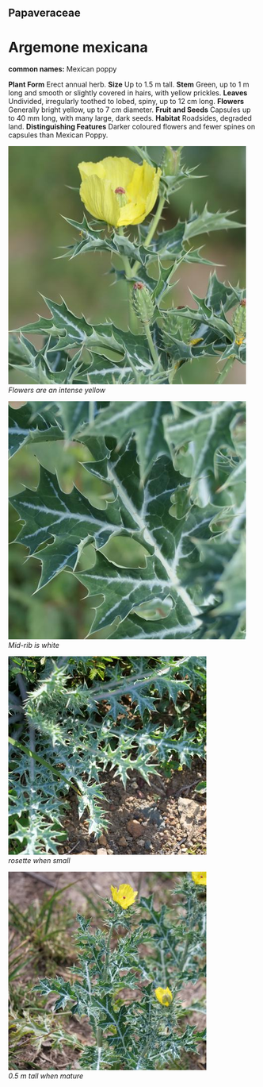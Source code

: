 ## Papaveraceae
# Argemone mexicana
**common names:** Mexican poppy

**Plant Form** Erect annual herb. **Size** Up to 1.5 m tall. **Stem** Green, up to 1 m long and smooth or slightly covered in hairs, with yellow prickles. **Leaves** Undivided, irregularly toothed to lobed, spiny, up to 12 cm long. **Flowers** Generally bright yellow, up to 7 cm diameter. **Fruit and Seeds** Capsules up to 40 mm long, with many large, dark seeds. **Habitat** Roadsides, degraded land. **Distinguishing Features** Darker coloured flowers and fewer spines on capsules than Mexican Poppy.


![Flowers are an intense yellow](108277_P1300415.jpg)  
 *Flowers are an intense yellow* 

![Mid-rib is white](108281_P1300419.jpg)  
 *Mid-rib is white* 

![rosette when small](119340_P1252915.jpg)  
 *rosette when small* 

![0.5 m tall when mature](123237_P1307272.jpg)  
 *0.5 m tall when mature* 

